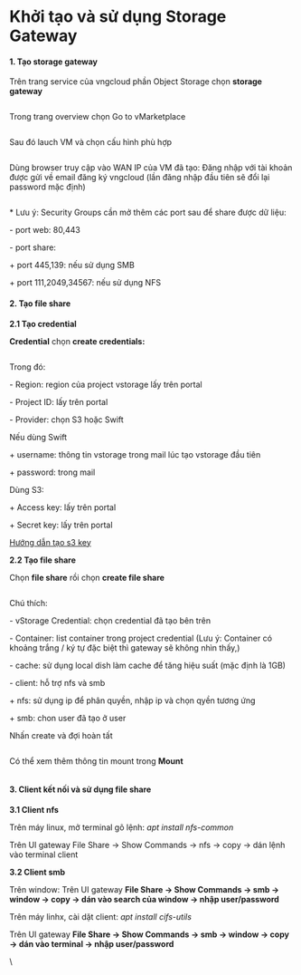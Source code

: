 # Khởi tạo và sử dụng Storage Gateway

#### 1. Tạo storage gateway <a href="#khoitaovasudungstoragegateway-1.taostoragegateway" id="khoitaovasudungstoragegateway-1.taostoragegateway"></a>

Trên trang service của vngcloud phần Object Storage chọn **storage gateway**&#x20;

&#x20;&#x20;

<figure><img src="https://docs.vngcloud.vn/download/attachments/49650127/image2020-7-14_7-32-56.png?version=1&#x26;modificationDate=1681357328000&#x26;api=v2" alt=""><figcaption></figcaption></figure>

Trong trang overview chọn Go to vMarketplace&#x20;

&#x20;

<figure><img src="https://docs.vngcloud.vn/download/attachments/49650127/image2020-7-14_7-33-14.png?version=1&#x26;modificationDate=1681357329000&#x26;api=v2" alt=""><figcaption></figcaption></figure>

Sau đó lauch VM và chọn cấu hình phù hợp&#x20;

&#x20;

<figure><img src="https://docs.vngcloud.vn/download/attachments/49650127/image2020-7-14_7-33-31.png?version=1&#x26;modificationDate=1681357329000&#x26;api=v2" alt=""><figcaption></figcaption></figure>

Dùng browser truy cập vào WAN IP của VM đã tạo: Đăng nhập với tài khoản được gửi về email đăng ký vngcloud (lần đăng nhập đầu tiên sẽ đổi lại password mặc định)&#x20;

&#x20;

<figure><img src="https://docs.vngcloud.vn/download/attachments/49650127/image2020-7-14_7-34-2.png?version=1&#x26;modificationDate=1681357329000&#x26;api=v2" alt=""><figcaption></figcaption></figure>

\* Lưu ý: Security Groups cần mở thêm các port sau để share được dữ liệu:

\- port web: 80,443&#x20;

\- port share:

\+ port 445,139: nếu sử dụng SMB

\+ port 111,2049,34567: nếu sử dụng NFS

#### 2. Tạo file share  <a href="#khoitaovasudungstoragegateway-2.taofileshare" id="khoitaovasudungstoragegateway-2.taofileshare"></a>

**2.1 Tạo credential**

**Credential** chọn **create credentials:**&#x20;

&#x20;

<figure><img src="https://docs.vngcloud.vn/download/attachments/49650127/image2020-7-14_7-35-36.png?version=1&#x26;modificationDate=1681357329000&#x26;api=v2" alt=""><figcaption></figcaption></figure>

Trong đó:&#x20;

\- Region: region của project vstorage lấy trên portal&#x20;

\- Project ID: lấy trên portal&#x20;

\- Provider: chọn S3 hoặc Swift&#x20;

Nếu dùng Swift&#x20;

\+ username: thông tin vstorage trong mail lúc tạo vstorage đầu tiên&#x20;

\+ password: trong mail&#x20;

Dùng S3:&#x20;

\+ Access key: lấy trên portal&#x20;

\+ Secret key: lấy trên portal&#x20;

[Hướng dẫn tạo s3 key](https://docs.vngcloud.vn/pages/viewpage.action?pageId=2721352)

&#x20;**2.2 Tạo file share**

Chọn **file share** rồi chọn **create file share**

<figure><img src="https://docs.vngcloud.vn/download/attachments/49650127/image2020-7-14_7-46-27.png?version=1&#x26;modificationDate=1681357329000&#x26;api=v2" alt=""><figcaption></figcaption></figure>

Chú thích:

\- vStorage Credential: chọn credential đã tạo bên trên

\- Container:  list container trong project credential (Lưu ý: Container có khoảng trắng / ký tự đặc biệt thì gateway sẽ không nhìn thấy,)

\- cache: sử dụng local dish làm cache để tăng hiệu suất (mặc định là 1GB)

\- client: hỗ trợ nfs và smb

\+ nfs: sử dụng ip để phân quyền, nhập ip và chọn qyền tương ứng

\+ smb: chon user đã tạo ở user

Nhấn create và đợi hoàn tất

<figure><img src="https://docs.vngcloud.vn/download/attachments/49650127/image2020-7-14_7-55-5.png?version=1&#x26;modificationDate=1681357330000&#x26;api=v2" alt=""><figcaption></figcaption></figure>

Có thể xem thêm thông tin mount trong **Mount**

<figure><img src="https://docs.vngcloud.vn/download/attachments/49650127/image2020-7-14_7-56-19.png?version=1&#x26;modificationDate=1681357330000&#x26;api=v2" alt=""><figcaption></figcaption></figure>

#### 3. Client kết nối và sử dụng file share <a href="#khoitaovasudungstoragegateway-3.clientketnoivasudungfileshare" id="khoitaovasudungstoragegateway-3.clientketnoivasudungfileshare"></a>

**3.1 Client nfs**

Trên máy linux, mở terminal gõ lệnh: _apt install nfs-common_

Trên UI gateway File Share -> Show Commands -> nfs -> copy -> dán lệnh vào terminal client

**3.2 Client smb**

Trên window: Trên UI gateway **File Share -> Show Commands -> smb -> window -> copy -> dán vào search của window -> nhập user/password**

Trên máy linhx, cài dặt client:  _apt install cifs-utils_&#x20;

Trên UI gateway **File Share -> Show Commands -> smb -> window -> copy -> dán vào terminal -> nhập user/password**

\
